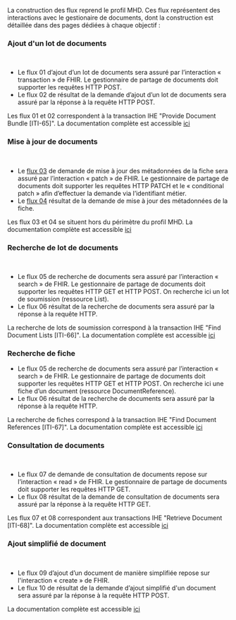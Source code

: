 La construction des flux reprend le profil MHD. Ces flux représentent des interactions avec le gestionaire de documents, dont la construction est détaillée dans des pages dédiées à chaque objectif :

### Ajout d'un lot de documents

<object data="PDSm_ajout.svg" type="image/svg+xml"></object>
<br/>

* Le flux 01 d’ajout d’un lot de documents sera assuré par l’interaction « transaction » de FHIR. Le gestionnaire de partage de documents doit supporter les requêtes HTTP POST.
* Le flux 02 de résultat de la demande d’ajout d’un lot de documents sera assuré par la réponse à la requête HTTP POST.

Les flux 01 et 02 correspondent à la transaction IHE "Provide Document Bundle [ITI-65]". 
La documentation complète est accessible <a href="st_ajout.html">ici</a>


### Mise à jour de documents


<object data="PDSm_maj.svg" type="image/svg+xml"></object>
<br/>

* Le <a href="st_flux3.html">flux 03</a> de demande de mise à jour des métadonnées de la fiche sera assuré par l’interaction « patch » de FHIR. Le gestionnaire de partage de documents doit supporter les requêtes HTTP PATCH et le « conditional patch » afin d’effectuer la demande via l’identifiant métier.
* Le <a href="st_flux4.html">flux 04</a> résultat de la demande de mise à jour des métadonnées de la fiche.

Les flux 03 et 04 se situent hors du périmètre du profil MHD.
La documentation complète est accessible <a href="st_maj.html">ici</a>

### Recherche de lot de documents

<object data="PDSm_recherche.svg" type="image/svg+xml"></object>
<br/>

* Le flux 05 de recherche de documents sera assuré par l’interaction « search » de FHIR. Le gestionnaire de partage de documents doit supporter les requêtes HTTP GET et HTTP POST. On recherche ici un lot de soumission (ressource List).
* Le flux 06 résultat de la recherche de documents sera assuré par la réponse à la requête HTTP.

La recherche de lots de soumission correspond à la transaction IHE "Find Document Lists [ITI-66]".
La documentation complète est accessible <a href="st_recherche_lot.html">ici</a>

### Recherche de fiche

* Le flux 05 de recherche de documents sera assuré par l’interaction « search » de FHIR. Le gestionnaire de partage de documents doit supporter les requêtes HTTP GET et HTTP POST. On recherche ici une fiche d’un document (ressource DocumentReference).
* Le flux 06 résultat de la recherche de documents sera assuré par la réponse à la requête HTTP.

La recherche de fiches correspond à la transaction IHE "Find Document References [ITI-67]".
La documentation complète est accessible <a href="st_recherche_fiche.html">ici</a>

### Consultation de documents

<object data="PDSm_consultation.svg" type="image/svg+xml"></object>
<br/>

* Le flux 07 de demande de consultation de documents repose sur l’interaction « read » de FHIR. Le gestionnaire de partage de documents doit supporter les requêtes HTTP GET.
* Le flux 08 résultat de la demande de consultation de documents sera assuré par la réponse à la requête HTTP GET.
            
Les flux 07 et 08 correspondent aux transactions IHE "Retrieve Document [ITI-68]".
La documentation complète est accessible <a href="st_consultation.html">ici</a>


### Ajout simplifié de document

<object data="PDSm_ajout_simplifie.svg" type="image/svg+xml"></object>
<br/>

* Le flux 09 d’ajout d’un document de manière simplifiée repose sur l'interaction « create » de FHIR. 
* Le flux 10 de résultat de la demande d’ajout simplifié d'un document sera assuré par la réponse à la requête HTTP POST.

La documentation complète est accessible <a href="st_ajout_simplifie.html">ici</a>